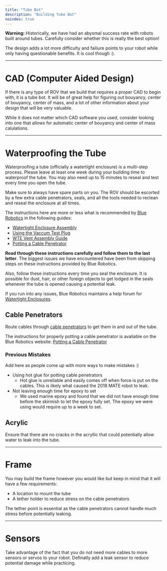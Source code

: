 ```yaml
---
title: "Tube Bot"
description: "Building Tube Bot"
noindex: true
---
```


**Warning:** Historically, we have had an abysmal success rate with robots built around tubes. Carefully consider whether this is really the best option!

The design adds a lot more difficulty and failiure points to your robot while only having questionable benefits. It is cool though :).

---

# CAD (Computer Aided Design)

If there is any type of ROV that we build that requires a proper CAD to begin with, it is a tube bot. It will be of great help for figuring out bouyancy, center of bouyancy, center of mass, and a lot of other information about your design that will be very valuable.

While it does not matter which CAD software you used, consider looking into one that allows for automatic center of bouyancy and center of mass calulations.

---

# Waterproofing the Tube

Waterproofing a tube (officially a watertight enclosure) is a multi-step process. Please leave at least one week during your building time to waterproof the tube. You may also need up to 15 minutes to reseal and test every time you open the tube.

Make sure to always have spare parts on you. The ROV should be escorted by a few extra cable penetrators, seals, and all the tools needed to reclean and reseal the enclosure at all times.

The instructions here are more or less what is recommended by [Blue Robotics](https://bluerobotics.com) in the following guides:

* [Watertight Enclosure Assembly](https://bluerobotics.com/learn/watertight-enclosure-assembly-guide/)
* [Using the Vaccum Test Plug](https://bluerobotics.com/learn/using-the-vacuum-test-plug/)
* [WTE Vent Assembly Guide](https://bluerobotics.com/learn/wte-vent-assembly-guide/)
* [Potting a Cable Penetrator](https://bluerobotics.com/learn/potting-a-cable-penetrator/)

**Read through these instructions carefully and follow them to the last letter**. The biggest issues we have encountered have been from skipping steps on these instructions provided by Blue Robotics.

Also, follow these instructions every time you seal the enclosure. It is possible for dust, hair, or other foreign objects to get lodged in the seals whenever the tube is opened causing a potential leak.

If you run into any issues, Blue Robotics maintains a help forum for [Watertight Enclosures](https://discuss.bluerobotics.com/c/product-support/watertight-enclosures).

## Cable Penetrators

Route cables through [cable penetrators](https://bluerobotics.com/product-category/cables-connectors/penetrators/) to get them in and out of the tube. 

The instructions for properly potting a cable penetrator is avaliable on the Blue Robotics website: [Potting a Cable Penetrator](https://bluerobotics.com/learn/potting-a-cable-penetrator/)

### Previous Mistakes
Add here as people come up with more ways to make mistakes :)

* Using hot glue for potting cable penetrators
    * Hot glue is unreliable and easily comes off when force is put on the cables. This is likely what caused the 2018 MATE robot to leak.
* Not leaving enough time for epoxy to set
    * We used marine epoxy and found that we did not have enough time before the skirmish to let the epoxy fully set. The epoxy we were using would require up to a week to set.

## Acrylic

Ensure that there are no cracks in the acryllic that could potentially allow water to leak into the tube.

---

# Frame

You may build the frame however you would like but keep in mind that it will have a few requirements:

* A location to mount the tube
* A tether holder to reduce stress on the cable penetrators

The tether point is essential as the cable penetrators cannot handle much stress before potentially leaking.

---

# Sensors

Take advantage of the fact that you do not need more cables to more sensors or servos to your robot. Definatly add a leak sensor to reduce potential damage while practicing.
